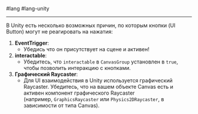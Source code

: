 #lang #lang-unity 

---
В Unity есть несколько возможных причин, по которым кнопки (UI Button) могут не реагировать на нажатия:

1. **EventTrigger**:
    - Убедись что он присутствует на сцене и активен!
2. **interactable**:
    - Убедитесь, что `interactable` в `CanvasGroup` установлен в `true`, чтобы позволить интеракцию с кнопками.
3. **Графический Raycaster**:
    - Для UI взаимодействия в Unity используется графический Raycaster. Убедитесь, что на вашем объекте Canvas есть и активен компонент графического Raycaster (например, `GraphicsRaycaster` или `Physics2DRaycaster`, в зависимости от типа Canvas).
